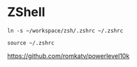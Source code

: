 # ZShell

```
ln -s ~/workspace/zsh/.zshrc ~/.zshrc
```

```
source ~/.zshrc
```



https://github.com/romkatv/powerlevel10k